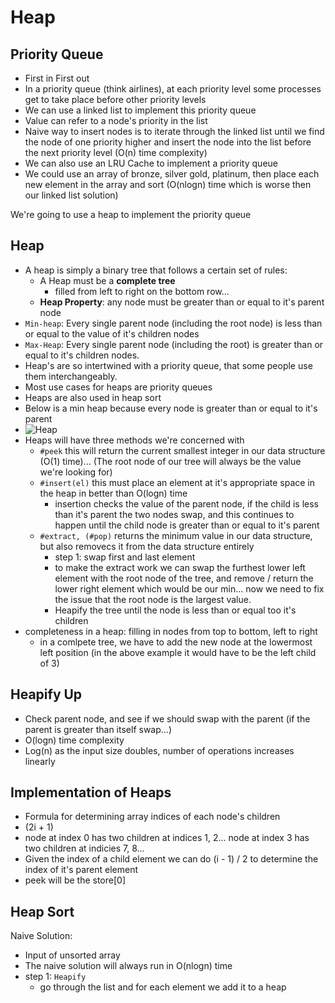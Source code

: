 # Heap
## Priority Queue
* First in First out
* In a priority queue (think airlines), at each priority level some processes get to take place before other priority levels
* We can use a linked list to implement this priority queue
* Value can refer to a node's priority in the list
* Naive way to insert nodes is to iterate through the linked list until we find the node of one priority higher and insert the node into the list before the next priority level (O(n) time complexity)
* We can also use an LRU Cache to implement a priority queue
* We could use an array of bronze, silver gold, platinum, then place each new element in the array and sort (O(nlogn) time which is worse then our linked list solution)

We're going to use a heap to implement the priority queue
## Heap
* A heap is simply a binary tree that follows a certain set of rules:
  * A Heap must be a __complete tree__
    * filled from left to right on the bottom row...
  * **Heap Property**: any node must be greater than or equal to it's parent node
* `Min-heap`: Every single parent node (including the root node) is less than or equal to the value of it's children nodes
* `Max-Heap`: Every single parent node (including the root) is greater than or equal to it's children nodes.
* Heap's are so intertwined with a priority queue, that some people use them interchangeably.
* Most use cases for heaps are priority queues
* Heaps are also used in heap sort  
* Below is a min heap because every node is greater than or equal to it's parent
* ![Heap](./img/nearly-complete-binary-tree-correct.png)
* Heaps will have three methods we're concerned with
  * `#peek` this will return the current smallest integer in our data structure (O(1) time)... (The root node of our tree will always be the value we're looking for)
  * `#insert(el)` this must place an element at it's appropriate space in the heap in better than O(logn) time
    * insertion checks the value of the parent node, if the child is less than it's parent the two nodes swap, and this continues to happen until the child node is greater than or equal to it's parent
  * `#extract, (#pop)` returns the minimum value in our data structure, but also removecs it from the data structure entirely
    * step 1: swap first and last element  
    * to make the extract work we can swap the furthest lower left element with the root node of the tree, and remove / return the lower right element which would be our min... now we need to fix the issue that the root node is the largest value.
    * Heapify the tree until the node is less than or equal too it's children
* completeness in a heap: filling in nodes from top to bottom, left to right
  * in a comlpete tree, we have to add the new node at the lowermost left position (in the above example it would have to be the left child of 3)

## Heapify Up
* Check parent node, and see if we should swap with the parent (if the parent is greater than itself swap...)
* O(logn) time complexity
* Log(n) as the input size doubles, number of operations increases linearly

## Implementation of Heaps
* Formula for determining array indices of each node's children
* (2i + 1)
* node at index 0 has two children at indices 1, 2... node at index 3 has two children at indicies 7, 8...
* Given the index of a child element we can do (i - 1) / 2 to determine the index of it's parent element
* peek will be the store[0]

## Heap Sort
Naive Solution:
* Input of unsorted array
* The naive solution will always run in O(nlogn) time
* step 1: `Heapify`
  * go through the list and for each element we add it to a heap
